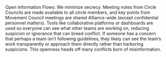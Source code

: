 Open Information Flows: We minimize secrecy. Meeting notes from Circle Councils are made available to all circle members, and key points from Movement Council meetings are shared Alliance-wide (except confidential personnel matters). Tools like collaborative platforms or dashboards are used so everyone can see what other teams are working on, reducing suspicion or ignorance that can breed conflict. If someone has a concern that perhaps a team isn’t following guidelines, they likely can see the team’s work transparently or approach them directly rather than harboring suspicions. This openness heads off many conflicts born of misinformation.